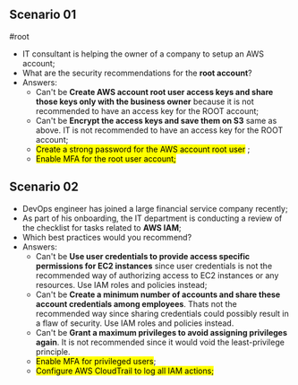 
## Scenario 01
#root 
- IT consultant is helping the owner of a company to setup an AWS account;
- What are the security recommendations for the **root account**?
- Answers:
	- Can't be **Create AWS account root user access keys and share those keys only with the business owner** because it is not recommended to have an access key for the ROOT account;
	- Can't be **Encrypt the access keys and save them on S3** same as above. IT is not recommended to have an access key for the ROOT account;
	- <mark class="hltr-green">Create a strong password for the AWS account root user</mark> ;
	- <mark class="hltr-green">Enable MFA for the root user account;</mark>

## Scenario 02
- DevOps engineer has joined a large financial service company recently;
- As part of his onboarding, the IT department is conducting a review of the checklist for tasks related to **AWS IAM**;
- Which best practices would you recommend?
- Answers:
	- Can't be **Use user credentials to provide access specific permissions for EC2 instances** since user credentials is not the recommended way of authorizing access to EC2 instances or any resources. Use IAM roles and policies instead;
	- Can't be **Create a minimum number of accounts and share these account credentials among employees**. Thats not the recommended way since sharing credentials could possibly result in a flaw of security. Use IAM roles and policies instead.
	- Can't be **Grant a maximum privileges to avoid assigning privileges again**. It is not recommended since it would void the least-privilege principle.
	- <mark class="hltr-green">Enable MFA for privileged users</mark>;
	- <mark class="hltr-green">Configure AWS CloudTrail to log all IAM actions;</mark>

